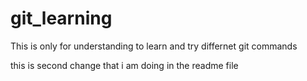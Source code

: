 # git_learning

This is only for understanding to learn and try differnet git commands


this is second change that i am doing in the readme file
